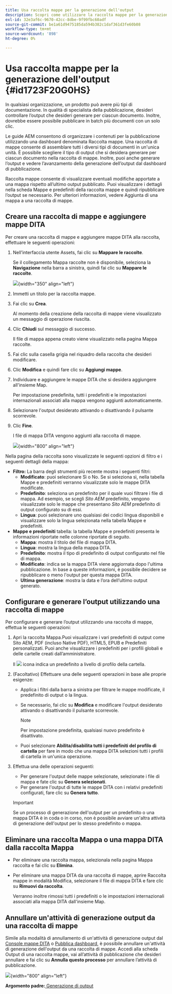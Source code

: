 ```yaml
---
title: Usa raccolta mappe per la generazione dell'output
description: Scopri come utilizzare la raccolta mappe per la generazione di output
exl-id: 32e3af6c-9670-42cc-8dbe-9f99fbc60adf
source-git-commit: be1a61d9475185da594b382c1daf361d3fe60b08
workflow-type: tm+mt
source-wordcount: '898'
ht-degree: 0%

---
```


# Usa raccolta mappe per la generazione dell&#39;output {#id1723F20G0HS}

In qualsiasi organizzazione, un prodotto può avere più tipi di documentazione. In qualità di specialista della pubblicazione, desideri controllare l’output che desideri generare per ciascun documento. Inoltre, dovrebbe essere possibile pubblicare in batch più documenti con un solo clic.

Le guide AEM consentono di organizzare i contenuti per la pubblicazione utilizzando una dashboard denominata Raccolta mappe. Una raccolta di mappe consente di assemblare tutti i diversi tipi di documenti in un&#39;unica unità. È possibile scegliere il tipo di output che si desidera generare per ciascun documento nella raccolta di mappe. Inoltre, puoi anche generare l’output e vedere l’avanzamento della generazione dell’output dal dashboard di pubblicazione.

Raccolta mappe consente di visualizzare eventuali modifiche apportate a una mappa rispetto all’ultimo output pubblicato. Puoi visualizzare i dettagli nella scheda Mappe e predefiniti della raccolta mappe e quindi ripubblicare l’output se necessario. Per ulteriori informazioni, vedere Aggiunta di una mappa a una raccolta di mappe.

## Creare una raccolta di mappe e aggiungere mappe DITA

Per creare una raccolta di mappe e aggiungere mappe DITA alla raccolta, effettuare le seguenti operazioni:

1. Nell’interfaccia utente Assets, fai clic su **Mappare le raccolte**.

   Se il collegamento Mappa raccolte non è disponibile, seleziona la **Navigazione** nella barra a sinistra, quindi fai clic su **Mappare le raccolte**.

   ![](images/access-map-collection-left-rail.png){width="350" align="left"}

1. Immetti un titolo per la raccolta mappe.
1. Fai clic su **Crea**.

   Al momento della creazione della raccolta di mappe viene visualizzato un messaggio di operazione riuscita.

1. Clic **Chiudi** sul messaggio di successo.

   Il file di mappa appena creato viene visualizzato nella pagina Mappa raccolte.

1. Fai clic sulla casella grigia nel riquadro della raccolta che desideri modificare.
1. Clic **Modifica** e quindi fare clic su **Aggiungi mappe**.
1. Individuare e aggiungere le mappe DITA che si desidera aggiungere all&#39;insieme Map.

   Per impostazione predefinita, tutti i predefiniti e le impostazioni internazionali associati alla mappa vengono aggiunti automaticamente.

1. Selezionare l&#39;output desiderato attivando o disattivando il pulsante scorrevole.
1. Clic **Fine**.

   I file di mappa DITA vengono aggiunti alla raccolta di mappe.

   ![](images/maps_presets_62_63.png){width="800" align="left"}

Nella pagina della raccolta sono visualizzate le seguenti opzioni di filtro e i seguenti dettagli della mappa:

- **Filtro:** La barra degli strumenti più recente mostra i seguenti filtri:
   - **Modificato**: puoi selezionare Sì o No. Se si seleziona sì, nella tabella Mappe e predefiniti verranno visualizzate solo le mappe DITA modificate.
   - **Predefinito**: seleziona un predefinito per il quale vuoi filtrare i file di mappa. Ad esempio, se scegli *Sito AEM* predefinito, vengono visualizzate solo le mappe che presentano *Sito AEM* predefinito di output configurato su di essi.
   - **Lingua**: puoi selezionare uno qualsiasi dei codici lingua disponibili e visualizzare solo la lingua selezionata nella tabella Mappe e predefiniti.
- **Mappe e predefiniti** tabella: la tabella Mappe e predefiniti presenta le informazioni riportate nelle colonne riportate di seguito.
   - **Mappa**: mostra il titolo del file di mappa DITA.
   - **Lingua**: mostra la lingua della mappa DITA.
   - **Predefinito**: mostra il tipo di predefinito di output configurato nel file di mappa.
   - **Modificato**: indica se la mappa DITA viene aggiornata dopo l&#39;ultima pubblicazione. In base a queste informazioni, è possibile decidere se ripubblicare o meno l&#39;output per questa mappa DITA.
   - **Ultima generazione**: mostra la data e l’ora dell’ultimo output generato.

## Configurare e generare l’output utilizzando una raccolta di mappe

Per configurare e generare l’output utilizzando una raccolta di mappe, effettua le seguenti operazioni:

1. Apri la raccolta Mappa.Puoi visualizzare i vari predefiniti di output come Sito AEM, PDF (incluso Native PDF), HTML5, EPUB e Predefiniti personalizzati. Puoi anche visualizzare i predefiniti per i profili globali e delle cartelle creati dall’amministratore.

   Il ![](images/global-preset-icon.svg) icona indica un predefinito a livello di profilo della cartella.
1. \(Facoltativo\) Effettuare una delle seguenti operazioni in base alle proprie esigenze:
   - Applica i filtri dalla barra a sinistra per filtrare le mappe modificate, il predefinito di output o la lingua.
   - Se necessario, fai clic su **Modifica** e modificare l&#39;output desiderato attivando o disattivando il pulsante scorrevole.



     >[!NOTE]
     >  
     > Per impostazione predefinita, qualsiasi nuovo predefinito è disattivato.

   - Puoi selezionare **Abilita/disabilita tutti i predefiniti del profilo di cartella** per fare in modo che una mappa DITA selezioni tutti i profili di cartella in un&#39;unica operazione.


1. Effettua una delle operazioni seguenti:

   - Per generare l&#39;output delle mappe selezionate, selezionate i file di mappa e fate clic su **Genera selezionati**.
   - Per generare l&#39;output di tutte le mappe DITA con i relativi predefiniti configurati, fare clic su **Genera tutto**.
   >[!IMPORTANT]
   >
   > Se un processo di generazione dell&#39;output per un predefinito o una mappa DITA è in coda o in corso, non è possibile avviare un&#39;altra attività di generazione dell&#39;output per lo stesso predefinito o mappa.


## Eliminare una raccolta Mappa o una mappa DITA dalla raccolta Mappa

- Per eliminare una raccolta mappa, selezionala nella pagina Mappa raccolta e fai clic su **Elimina**.
- Per eliminare una mappa DITA da una raccolta di mappe, aprire Raccolta mappe in modalità Modifica, selezionare il file di mappa DITA e fare clic su **Rimuovi da raccolta**.

  Verranno inoltre rimossi tutti i predefiniti o le impostazioni internazionali associati alla mappa DITA dall&#39;insieme Map.


## Annullare un&#39;attività di generazione output da una raccolta di mappe

Simile alla modalità di annullamento di un&#39;attività di generazione output dal [Console mappe DITA](generate-output-for-a-dita-map.md#id2061H100T5Z) o [Pubblica dashboard](generate-output-publish-dashboard.md#), è possibile annullare un&#39;attività di generazione dell&#39;output da una raccolta di mappe. Accedi alla scheda Output di una raccolta mappe, vai all’attività di pubblicazione che desideri annullare e fai clic su **Annulla questo processo** per annullare l’attività di pubblicazione.

![](images/cancel-publish-task-map-collection.png){width="800" align="left"}

**Argomento padre:**[ Generazione di output](generate-output.md)
